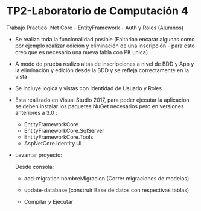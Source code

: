 # TP2-Laboratorio de Computación 4
Trabajo Practico  .Net Core - EntityFramework - Auth y Roles (Alumnos)


- Se realiza toda la funcionalidad posible (Faltarian encarar algunas como por ejemplo realizar edición y eliminación de una inscripción - para esto creo que es necesario una nueva tabla con PK unica)
- A modo de prueba realizo altas de inscripciones a nivel de BDD y App y la eliminación y edición desde la BDD y se refleja correctamente en la vista

- Se incluye logica y vistas con Identidad de Usuario y Roles

- Esta realizado en Visual Studio 2017, para poder ejecutar la aplicacion, se deben instalar los paquetes NuGet necesarios pero en versiones anteriores a 3.0 :
   - EntityFrameworkCore
   - EntityFrameworkCore.SqlServer
   - EntityFrameworkCore.Tools
   - AspNetCore.Identity.UI
   
- Levantar proyecto:
   
  Desde consola:
  - add-migration nombreMigracion (Correr migraciones de modelos)
  - update-database (construir Base de datos con respectivas tablas)
  
  - Compilar y Ejecutar
 
